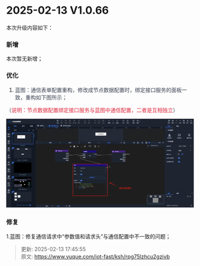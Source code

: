 # 2025-02-13 V1.0.66

本次升级内容如下：

### 新增
本次暂无新增；

### 优化
1. <font style="color:rgb(60, 67, 83);">蓝图：通信表单配置重构，修改成节点数据配置时，绑定接口服务的面板一致，重构如下图所示；</font>

<font style="color:rgb(60, 67, 83);">（</font><font style="color:#DF2A3F;">说明：节点数据配置绑定接口服务与蓝图中通信配置，二者是互相独立</font><font style="color:rgb(60, 67, 83);">）</font>

![1739439522015-b0c9b886-57cb-4051-9dc7-2709ff26274c.png](./img/VMjKqHQizXLevbV_/1739439522015-b0c9b886-57cb-4051-9dc7-2709ff26274c-193490.png)

### 修复
1.蓝图：修复通信请求中“参数值和请求头”与通信配置中不一致的问题；



> 更新: 2025-02-13 17:45:55  
> 原文: <https://www.yuque.com/iot-fast/ksh/rpg75lzhcu2gzivb>